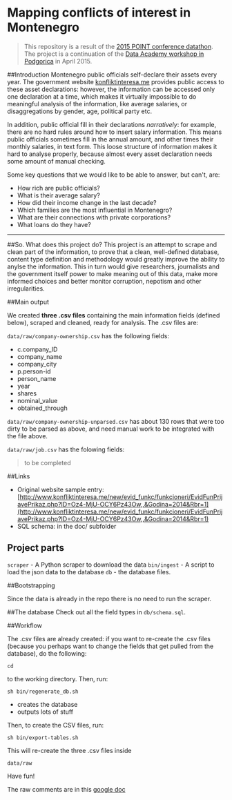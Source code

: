 # Mapping conflicts of interest in Montenegro

> This repository is a result of the [2015 POINT conference datathon](http://point.zastone.ba/en/data-academy-datathon/). The project is a continuation of the [Data Academy workshop in Podgorica](http://zastone.ba/en/da-training-in-montenegro-making-public-data-more-accessible/) in April 2015.

##Introduction
Montenegro public officials self-declare their assets every year. The government website [konfliktinteresa.me](http://www.konfliktinteresa.me/new/index.php?lang=me) provides public access to these asset declarations: however, the information can be accessed only one declaration at a time, which makes it virtually impossible to do meaningful analysis of the information, like average salaries, or disaggregations by gender, age, political party etc. 

In addition, public official fill in their declarations _narratively_: for example, there are no hard rules around how to insert salary information. This means public officials sometimes fill in the annual amount, and other times their monthly salaries, in text form. This loose structure of information makes it hard to analyse properly, because almost every asset declaration needs some amount of manual checking. 

Some key questions that we would like to be able to answer, but can't, are:

- How rich are public officials?
- What is their average salary?
- How did their income change in the last decade?
- Which families are the most influential in Montenegro?
- What are their connections with private corporations?
- What loans do they have?

___

##So. What does this project do?
This project is an attempt to scrape and clean part of the information, to prove that a clean, well-defined database, content type definition and methodology would greatly improve the ability to anylse the information. This in turn would give researchers, journalists and the government itself power to make meaning out of this data, make more informed choices and better monitor corruption, nepotism and other irregularities.

##Main output

We created **three .csv files** containing the main information fields (defined below), scraped and cleaned, ready for analysis. The .csv files are:

```data/raw/company-ownership.csv``` has the following fields:
- c.company_ID
- company_name
- company_city
- p.person-id
- person_name
- year
- shares
- nominal_value
- obtained_through

```data/raw/company-ownership-unparsed.csv``` has about 130 rows that were too dirty to be parsed as above, and need manual work to be integrated with the file above.

```data/raw/job.csv``` has the folowing fields:

>to be completed



##Links

- Original website sample entry: [http://www.konfliktinteresa.me/new/evid_funkc/funkcioneri/EvidFunPrijavePrikaz.php?ID=Oz4-MjU-OCY6Pz43Ow,,&Godina=2014&Rbr=1](http://www.konfliktinteresa.me/new/evid_funkc/funkcioneri/EvidFunPrijavePrikaz.php?ID=Oz4-MjU-OCY6Pz43Ow,,&Godina=2014&Rbr=1)
- SQL schema: in the doc/ subfolder

## Project parts

```scraper``` - A Python scraper to download the data
```bin/ingest```  - A script to load the json data to the database
```db``` - the database files.

##Bootstrapping

Since the data is already in the repo there is no need to run the scraper.

##The database
Check out all the field types in ```db/schema.sql```.

##Workflow

The .csv files are already created: if you want to re-create the .csv files (because you perhaps want to change the fields that get pulled from the database), do the following: 

```cd``` 

to the working directory. Then, run:

```sh bin/regenerate_db.sh```

- creates the database
- outputs lots of stuff

Then, to create the CSV files, run: 

```sh bin/export-tables.sh```

This will re-create the three .csv files inside

```data/raw```

Have fun!

The raw comments are in this [google
doc](https://docs.google.com/document/d/1dQkW0dJyh2BMNrJS_DjPElNIVjy36ih8vpdOAi_fyBQ/edit#heading=h.l0ljwpnglhrp)
